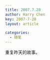 ```yaml
---
title: 2007.7.28
author: Harry Chen
key: 2007-7-28
layout: article

categories:
  - 随笔
---
```


  重复昨天的故事。
